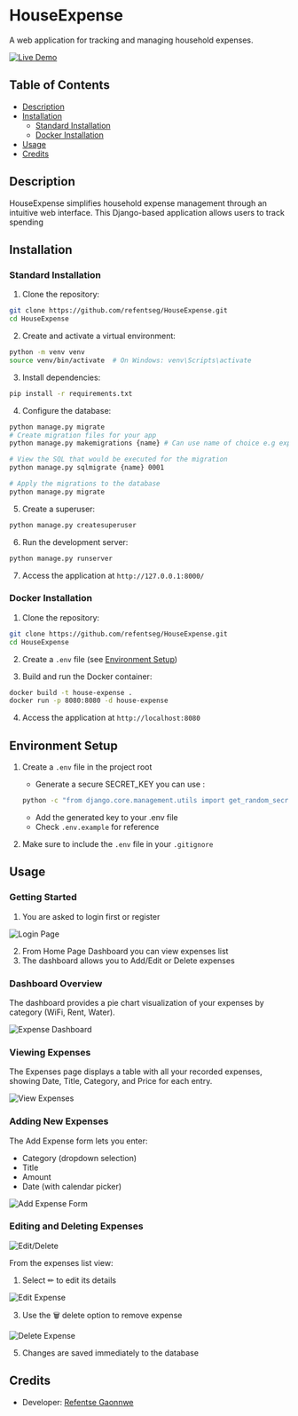 # HouseExpense

A web application for tracking and managing household expenses.

[![Live Demo](https://img.shields.io/badge/Demo-Live-green)](http://http://13.247.174.69)

## Table of Contents
- [Description](#description)
- [Installation](#installation)
    - [Standard Installation](#standard-installation)
    - [Docker Installation](#docker-installation)
- [Usage](#usage)
- [Credits](#credits)

## Description
HouseExpense simplifies household expense management through an intuitive web interface. This Django-based application allows users to track spending

## Installation

### Standard Installation

1. Clone the repository:
```bash
git clone https://github.com/refentseg/HouseExpense.git
cd HouseExpense
```

2. Create and activate a virtual environment:
```bash
python -m venv venv
source venv/bin/activate  # On Windows: venv\Scripts\activate
```

3. Install dependencies:
```bash
pip install -r requirements.txt
```

4. Configure the database:
```bash
python manage.py migrate
# Create migration files for your app
python manage.py makemigrations {name} # Can use name of choice e.g expense

# View the SQL that would be executed for the migration
python manage.py sqlmigrate {name} 0001

# Apply the migrations to the database
python manage.py migrate
```

5. Create a superuser:
```bash
python manage.py createsuperuser
```

6. Run the development server:
```bash
python manage.py runserver
```

7. Access the application at `http://127.0.0.1:8000/`

### Docker Installation

1. Clone the repository:
```bash
git clone https://github.com/refentseg/HouseExpense.git
cd HouseExpense
```

2. Create a `.env` file (see [Environment Setup](#environment-setup))

3. Build and run the Docker container:
```bash
docker build -t house-expense .
docker run -p 8080:8080 -d house-expense
```

4. Access the application at `http://localhost:8080`

## Environment Setup

1. Create a `.env` file in the project root
   - Generate a secure SECRET_KEY you can use :
   ```bash
   python -c "from django.core.management.utils import get_random_secret_key; print(get_random_secret_key())"
   ```

   - Add the generated key to your .env file
   - Check `.env.example` for reference

2. Make sure to include the `.env` file in your `.gitignore`

## Usage
### Getting Started
1. You are asked to login first or register

![Login Page](https://github.com/user-attachments/assets/0a5f3cee-6dbc-450f-a2ff-0b7e4be320ee)

2. From Home Page Dashboard you can view expenses list
3. The dashboard allows you to Add/Edit or Delete expenses

### Dashboard Overview
The dashboard provides a pie chart visualization of your expenses by category (WiFi, Rent, Water).

![Expense Dashboard](https://github.com/user-attachments/assets/2921faf9-69e4-43bc-9f83-a090ab54dbb9)

### Viewing Expenses
The Expenses page displays a table with all your recorded expenses, showing Date, Title, Category, and Price for each entry.

![View Expenses](https://github.com/user-attachments/assets/d0c4f993-52c5-48fa-be77-70903bc117a9)

### Adding New Expenses
The Add Expense form lets you enter:
- Category (dropdown selection)
- Title
- Amount
- Date (with calendar picker)

![Add Expense Form](https://github.com/user-attachments/assets/2fa3bada-d676-4330-ab2b-729e742013c6)

### Editing and Deleting Expenses
![Edit/Delete](https://github.com/user-attachments/assets/480a960c-33b1-45df-9cc9-58eadc0fd8c8)

From the expenses list view:
1. Select &#x270F; to edit its details

![Edit Expense](https://github.com/user-attachments/assets/891af2ee-5da4-4c3f-ae87-502d7c6cd5b0)

3. Use the &#x1F5D1; delete option to remove expense

![Delete Expense](https://github.com/user-attachments/assets/b872d107-44c7-4ce5-bc4a-31862d414519)

5. Changes are saved immediately to the database


## Credits
- Developer: [Refentse Gaonnwe](https://github.com/refentseg)
